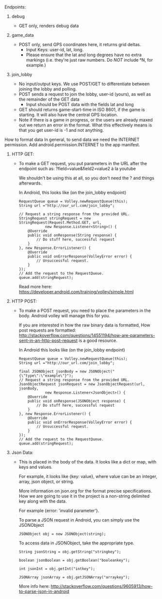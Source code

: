 Endpoints: 

1. debug 
    * GET only, renders debug data

2. game_data
    * POST only, send GPS coordinates here, it returns grid deltas. 
        * Input Keys: user-id, lat, long. 
        * Please ensure that the lat and long degrees have no extra markings (i.e. they're just raw numbers. Do _NOT_ include °N, for example.)
    

3. join_lobby
    * No input/output keys. We use POST/GET to differentiate between joining the lobby and polling.
    * POST sends a request to join the lobby, user-id (yours), as well as the remainder of the GET data
        * Input should be POST data with the fields lat and long 
    * GET should returns game-start-time in ISO 8601, if the game is starting. It will also have the central GPS location. 
    * Note if there is a game in progress, or the users are already maxed out we return an error in the format. What this effectively means is that you get user-id is -1 and not anything.


How to format data
In general, to send data we need the INTERNET permission. 
Add android.permission.INTERNET to the app manifest.

1. HTTP GET: 
    *   To make a GET request, you put parameters in the URL after the endpoint such as: ?field=value&field2=value2 à la youtube

        We shouldn't be using this at all, so you don't need the ? and things afterwards.
    
        In Android, this looks like (on the join_lobby endpoint)
        ```
        RequestQueue queue = Volley.newRequestQueue(this);
        String url ="http://our_url.com/join_lobby";

        // Request a string response from the provided URL.
        StringRequest stringRequest = new StringRequest(Request.Method.GET, url,
                    new Response.Listener<String>() {
            @Override
            public void onResponse(String response) {
                // Do stuff here, successful request
            }
        }, new Response.ErrorListener() {
            @Override
            public void onErrorResponse(VolleyError error) {
                // Unsuccessful request. 
            }
        });
        // Add the request to the RequestQueue.
        queue.add(stringRequest);
        ```

        Read more here: https://developer.android.com/training/volley/simple.html
2. HTTP POST:
    *   To make a POST request, you need to place the parameters in the body. Android volley will manage this for you.

        If you are interested in how the raw binary data is formatted, How post requests are formatted: http://stackoverflow.com/questions/14551194/how-are-parameters-sent-in-an-http-post-request is a good resource.

        In Android this looks like (on the join_lobby endpoint)
        ```
        RequestQueue queue = Volley.newRequestQueue(this);
        String url ="http://our_url.com/join_lobby";

        final JSONObject jsonBody = new JSONObject("{\"type\":\"example\"}");
        // Request a string response from the provided URL.
        JsonObjectRequest jsonRequest = new JsonObjectRequest(url, jsonBody,
                    new Response.Listener<JsonObject>() {
            @Override
            public void onResponse(JSONObject response) {
                // Do stuff here, successful request
            }
        }, new Response.ErrorListener() {
            @Override
            public void onErrorResponse(VolleyError error) {
                // Unsuccessful request. 
            }
        });
        // Add the request to the RequestQueue.
        queue.add(stringRequest);
        ```

3. Json Data:
    *   This is placed in the body of the data. It looks like a dict or map, with keys and values.

        For example, it looks like {key: value}, where value can be an integer, array, json object, or string.

        More information on json.org for the format precise specifications. How we are going to use it in the project is a non-string delimited key along with the data.

        For example {error: 'invalid parameter'}.

        To parse a JSON request in Android, you can simply use the JSONObject

        ``` JSONObject obj = new JSONObject(string); ``` 

        To access data in JSONObject, take the appropriate type. 

        ``` String jsonString = obj.getString("stringkey"); ```

        ``` boolean jsonBoolean = obj.getBoolean("booleankey"); ```

        ``` int jsonInt = obj.getInt("intkey"); ```

        ``` JSONArray jsonArray = obj.getJSONArray("arraykey"); ```

        More info here: http://stackoverflow.com/questions/9605913/how-to-parse-json-in-android
